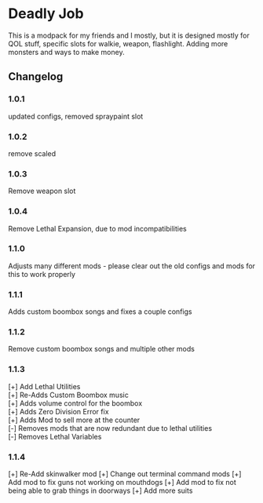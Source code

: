 # Deadly Job

This is a modpack for my friends and I mostly, but it is designed mostly for QOL stuff, specific slots for walkie, weapon, flashlight. Adding more monsters and ways to make money.

## Changelog

### 1.0.1
updated configs, removed spraypaint slot
### 1.0.2 
remove scaled 
### 1.0.3
Remove weapon slot
### 1.0.4
Remove Lethal Expansion, due to mod incompatibilities
### 1.1.0
Adjusts many different mods - please clear out the old configs and mods for this to work properly
### 1.1.1
Adds custom boombox songs and fixes a couple configs
### 1.1.2
Remove custom boombox songs and multiple other mods
### 1.1.3
[+] Add Lethal Utilities
<br>[+] Re-Adds Custom Boombox music
<br>[+] Adds volume control for the boombox
<br>[+] Adds Zero Division Error fix
<br>[+] Adds Mod to sell more at the counter
<br>[-] Removes mods that are now redundant due to lethal utilities 
<br>[-] Removes Lethal Variables

### 1.1.4
[+] Re-Add skinwalker mod
[+] Change out terminal command mods
[+] Add mod to fix guns not working on mouthdogs
[+] Add mod to fix not being able to grab things in doorways
[+] Add more suits
